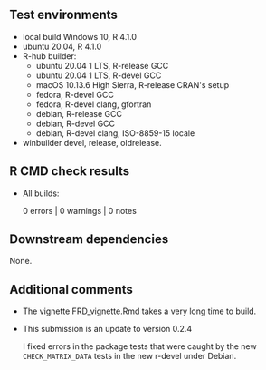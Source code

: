 ## Test environments

* local build Windows 10, R 4.1.0
* ubuntu 20.04, R 4.1.0
* R-hub builder:
    * ubuntu 20.04 1 LTS, R-release GCC
    * ubuntu 20.04 1 LTS, R-devel GCC
    * macOS 10.13.6 High Sierra, R-release CRAN's setup
    * fedora, R-devel GCC
    * fedora, R-devel clang, gfortran
    * debian, R-release GCC
    * debian, R-devel GCC
    * debian, R-devel clang, ISO-8859-15 locale
* winbuilder devel, release, oldrelease.

## R CMD check results

* All builds:

    0 errors | 0 warnings | 0 notes

## Downstream dependencies

None.

## Additional comments

* The vignette FRD_vignette.Rmd takes a very long time to build.
* This submission is an update to version 0.2.4

  I fixed errors in the package tests that were caught by the new
  `CHECK_MATRIX_DATA` tests in the new r-devel under Debian.
